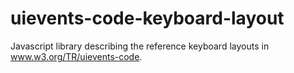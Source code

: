 # uievents-code-keyboard-layout
Javascript library describing the reference keyboard layouts in www.w3.org/TR/uievents-code.
